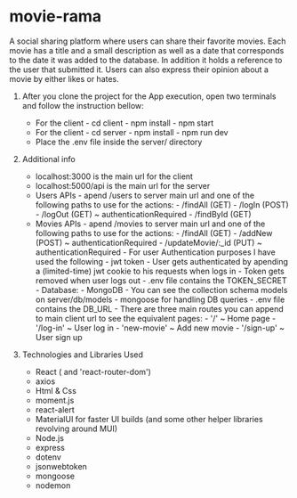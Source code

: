 # movie-rama
A social sharing platform where users can share their favorite movies. Each movie has a title and a small description as well as a date that corresponds to the date it was added to the database. In addition it holds a reference to the user that submitted it. Users can also express their opinion about a movie by either likes or hates.

1. After you clone the project for the App execution, open two terminals and follow the instruction bellow:
    - For the client
          - cd client
          - npm install
          - npm start
    - For the client
          - cd server
          - npm install
          - npm run dev
    - Place the .env file inside the server/ directory
  
2. Additional info
    - localhost:3000 is the main url for the client
    - localhost:5000/api is the main url for the server
    - Users APIs
          - apend /users to server main url and one of the following paths to use for the actions:
              - /findAll (GET)
              - /logIn (POST)
              - /logOut (GET) ~ authenticationRequired
              - /findById (GET)
    - Movies APIs
          - apend /movies to server main url and one of the following paths to use for the actions:
              - /findAll (GET)
              - /addNew (POST) ~ authenticationRequired
              - /updateMovie/:_id (PUT) ~ authenticationRequired
          - For user Authentication purposes I have used the following
              - jwt token
              - User gets authenticated by apending a (limited-time) jwt cookie to his requests when logs in
              - Token gets removed when user logs out
              - .env file contains the TOKEN_SECRET
          - Database:
              - MongoDB
              - You can see the collection schema models on server/db/models
              - mongoose for handling DB queries
              - .env file contains the DB_URL
          - There are three main routes you can append to main client url to see the equivalent pages:
              - '/' ~ Home page 
              - '/log-in' ~ User log in
              - 'new-movie' ~ Add new movie
              - '/sign-up' ~ User sign up
      
3. Technologies and Libraries Used
    - React ( and 'react-router-dom')
    - axios
    - Html & Css
    - moment.js
    - react-alert
    - MaterialUI for faster UI builds (and some other helper libraries revolving around MUI)
    - Node.js
    - express
    - dotenv
    - jsonwebtoken
    - mongoose
    - nodemon
